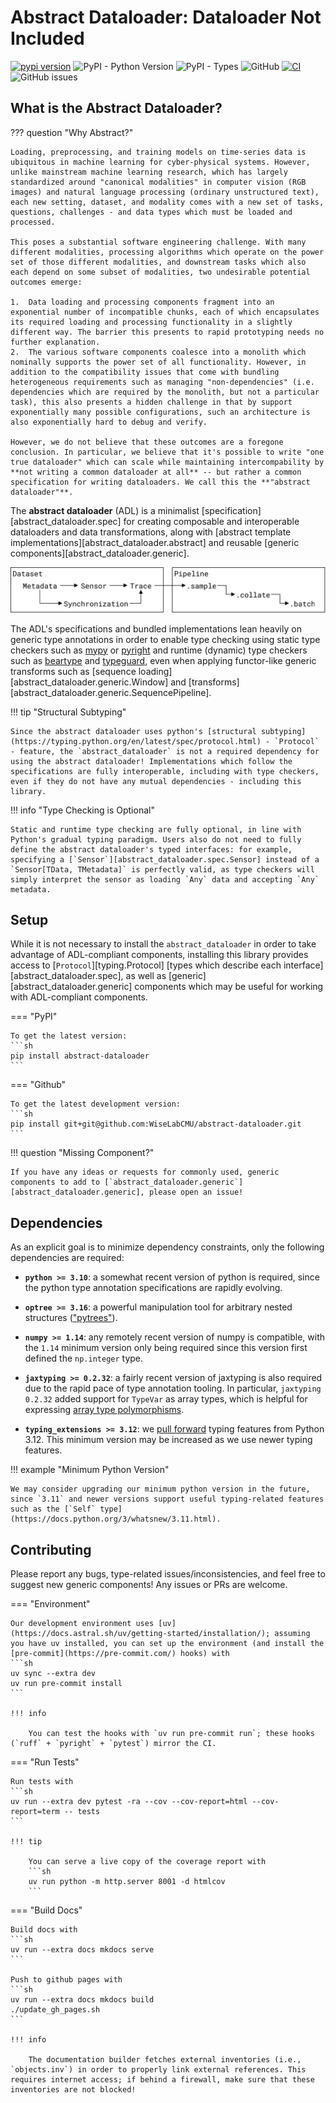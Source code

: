 # Abstract Dataloader: Dataloader Not Included

[![pypi version](https://img.shields.io/pypi/v/abstract-dataloader.svg)](https://pypi.org/project/abstract-dataloader/)
![PyPI - Python Version](https://img.shields.io/pypi/pyversions/abstract-dataloader)
![PyPI - Types](https://img.shields.io/pypi/types/abstract-dataloader)
![GitHub](https://img.shields.io/github/license/WiseLabCMU/abstract-dataloader)
[![CI](https://github.com/WiseLabCMU/abstract-dataloader/actions/workflows/ci.yml/badge.svg)](https://github.com/WiseLabCMU/abstract-dataloader/actions/workflows/ci.yml)
![GitHub issues](https://img.shields.io/github/issues/WiseLabCMU/abstract-dataloader)

<div class="grid cards" markdown>

</div>


## What is the Abstract Dataloader?

??? question "Why Abstract?"

    Loading, preprocessing, and training models on time-series data is ubiquitous in machine learning for cyber-physical systems. However, unlike mainstream machine learning research, which has largely standardized around "canonical modalities" in computer vision (RGB images) and natural language processing (ordinary unstructured text), each new setting, dataset, and modality comes with a new set of tasks, questions, challenges - and data types which must be loaded and processed.

    This poses a substantial software engineering challenge. With many different modalities, processing algorithms which operate on the power set of those different modalities, and downstream tasks which also each depend on some subset of modalities, two undesirable potential outcomes emerge:

    1.  Data loading and processing components fragment into an exponential number of incompatible chunks, each of which encapsulates its required loading and processing functionality in a slightly different way. The barrier this presents to rapid prototyping needs no further explanation.
    2.  The various software components coalesce into a monolith which nominally supports the power set of all functionality. However, in addition to the compatibility issues that come with bundling heterogeneous requirements such as managing "non-dependencies" (i.e. dependencies which are required by the monolith, but not a particular task), this also presents a hidden challenge in that by support exponentially many possible configurations, such an architecture is also exponentially hard to debug and verify.

    However, we do not believe that these outcomes are a foregone conclusion. In particular, we believe that it's possible to write "one true dataloader" which can scale while maintaining intercompability by **not writing a common dataloader at all** -- but rather a common specification for writing dataloaders. We call this the **"abstract dataloader"**.

The **abstract dataloader** (ADL) is a minimalist [specification][abstract_dataloader.spec] for creating composable and interoperable dataloaders and data transformations, along with [abstract template implementations][abstract_dataloader.abstract] and reusable [generic components][abstract_dataloader.generic].

![Abstract Dataloader Overview](./diagrams/overview.svg)

The ADL's specifications and bundled implementations lean heavily on generic type annotations in order to enable type checking using static type checkers such as [mypy](https://mypy-lang.org/) or [pyright](https://microsoft.github.io/pyright/) and runtime (dynamic) type checkers such as [beartype](https://github.com/beartype/beartype) and [typeguard](https://github.com/agronholm/typeguard), even when applying functor-like generic transforms such as [sequence loading][abstract_dataloader.generic.Window] and [transforms][abstract_dataloader.generic.SequencePipeline].

!!! tip "Structural Subtyping"

    Since the abstract dataloader uses python's [structural subtyping](https://typing.python.org/en/latest/spec/protocol.html) - `Protocol` - feature, the `abstract_dataloader` is not a required dependency for using the abstract dataloader! Implementations which follow the specifications are fully interoperable, including with type checkers, even if they do not have any mutual dependencies - including this library.

!!! info "Type Checking is Optional"

    Static and runtime type checking are fully optional, in line with Python's gradual typing paradigm. Users also do not need to fully define the abstract dataloader's typed interfaces: for example, specifying a [`Sensor`][abstract_dataloader.spec.Sensor] instead of a `Sensor[TData, TMetadata]` is perfectly valid, as type checkers will simply interpret the sensor as loading `Any` data and accepting `Any` metadata.

## Setup

While it is not necessary to install the `abstract_dataloader` in order to take advantage of ADL-compliant components, installing this library provides access to [`Protocol`][typing.Protocol] [types which describe each interface][abstract_dataloader.spec], as well as [generic][abstract_dataloader.generic] components which may be useful for working with ADL-compliant components.

=== "PyPI"

    To get the latest version:
    ```sh
    pip install abstract-dataloader
    ```

=== "Github"

    To get the latest development version:
    ```sh
    pip install git+git@github.com:WiseLabCMU/abstract-dataloader.git
    ```

!!! question "Missing Component?"

    If you have any ideas or requests for commonly used, generic components to add to [`abstract_dataloader.generic`][abstract_dataloader.generic], please open an issue!

## Dependencies

As an explicit goal is to minimize dependency constraints, only the following dependencies are required:

- **`python >= 3.10`**: a somewhat recent version of python is required, since the python type annotation specifications are rapidly evolving. 

- **`optree >= 3.16`**: a powerful manipulation tool for arbitrary nested structures (["pytrees"](https://github.com/metaopt/optree)).

- **`numpy >= 1.14`**: any remotely recent version of numpy is compatible, with the `1.14` minimum version only being required since this version first defined the `np.integer` type.

- **`jaxtyping >= 0.2.32`**: a fairly recent version of jaxtyping is also required due to the rapid pace of type annotation tooling. In particular, `jaxtyping 0.2.32` added support for `TypeVar` as array types, which is helpful for expressing [array type polymorphisms](https://github.com/patrick-kidger/jaxtyping/releases/tag/v0.2.32).

- **`typing_extensions >= 3.12`**: we [pull forward](https://typing-extensions.readthedocs.io/en/latest/) typing features from Python 3.12. This minimum version may be increased as we use newer typing features.

!!! example "Minimum Python Version"

    We may consider upgrading our minimum python version in the future, since `3.11` and newer versions support useful typing-related features such as the [`Self` type](https://docs.python.org/3/whatsnew/3.11.html).

## Contributing

Please report any bugs, type-related issues/inconsistencies, and feel free to suggest new generic components! Any issues or PRs are welcome.

=== "Environment"

    Our development environment uses [uv](https://docs.astral.sh/uv/getting-started/installation/); assuming you have uv installed, you can set up the environment (and install the [pre-commit](https://pre-commit.com/) hooks) with
    ```sh
    uv sync --extra dev
    uv run pre-commit install
    ```

    !!! info

        You can test the hooks with `uv run pre-commit run`; these hooks (`ruff` + `pyright` + `pytest`) mirror the CI.

=== "Run Tests"

    Run tests with
    ```sh
    uv run --extra dev pytest -ra --cov --cov-report=html --cov-report=term -- tests
    ```

    !!! tip

        You can serve a live copy of the coverage report with
        ```sh
        uv run python -m http.server 8001 -d htmlcov
        ```

=== "Build Docs"

    Build docs with
    ```sh
    uv run --extra docs mkdocs serve
    ```

    Push to github pages with
    ```sh
    uv run --extra docs mkdocs build
    ./update_gh_pages.sh
    ```

    !!! info

        The documentation builder fetches external inventories (i.e., `objects.inv`) in order to properly link external references. This requires internet access; if behind a firewall, make sure that these inventories are not blocked!
